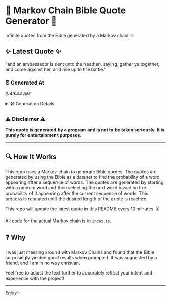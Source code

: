 # 📖 Markov Chain Bible Quote Generator 📖

Infinite quotes from the Bible generated by a Markov chain. ✨

## ✨ Latest Quote ✨
"and an ambassador is sent unto the heathen, saying, gather ye together, and come against her, and rise up to the battle."

### ⏰ Generated At
*2:49:44 AM*

<details>
    <summary>🛠️ Generation Details</summary>
    <p>
        <strong>🌱 Seed:</strong> and<br>
        <strong>🔄 Iterations:</strong> 21<br>
        <strong>📜 Context History:</strong><br>[ and ]: an<br>[ and, an ]: ambassador<br>[ and, an, ambassador ]: is<br>[ and, an, ambassador, is ]: sent<br>[ and, an, ambassador, is, sent ]: unto<br>[ and, an, ambassador, is, sent, unto ]: the<br>[ an, ambassador, is, sent, unto, the ]: heathen,<br>[ ambassador, is, sent, unto, the, heathen, ]: saying,<br>[ is, sent, unto, the, heathen,, saying, ]: gather<br>[ sent, unto, the, heathen,, saying,, gather ]: ye<br>[ unto, the, heathen,, saying,, gather, ye ]: together,<br>[ the, heathen,, saying,, gather, ye, together, ]: and<br>[ heathen,, saying,, gather, ye, together,, and ]: come<br>[ saying,, gather, ye, together,, and, come ]: against<br>[ gather, ye, together,, and, come, against ]: her,<br>[ ye, together,, and, come, against, her, ]: and<br>[ together,, and, come, against, her,, and ]: rise<br>[ and, come, against, her,, and, rise ]: up<br>[ come, against, her,, and, rise, up ]: to<br>[ against, her,, and, rise, up, to ]: the<br>[ her,, and, rise, up, to, the ]: battle.<br>
    </p>
</details>

### ⚠️ Disclaimer ⚠️
**This quote is generated by a program and is not to be taken seriously. It is purely for entertainment purposes.**

---

## 🔍 How It Works

This repo uses a Markov chain to generate Bible quotes. The quotes are generated by using the Bible as a dataset to find the probability of a word appearing after a sequence of words. The quotes are generated by starting with a random word and then selecting the next word based on the probability of it appearing after the current sequence of words. This process is repeated until the desired length of the quote is reached.

This repo will update the latest quote in this README every 10 minutes. ⏳

All code for the actual Markov chain is in `index.ts`.

## ❓ Why

I was just messing around with Markov Chains and found that the Bible surprisingly yielded good results when prompted. 
It was suggested by a friend, and I am in no way christian.

Feel free to adjust the text further to accurately reflect your intent and experience with the project!

---

*Enjoy*✨
